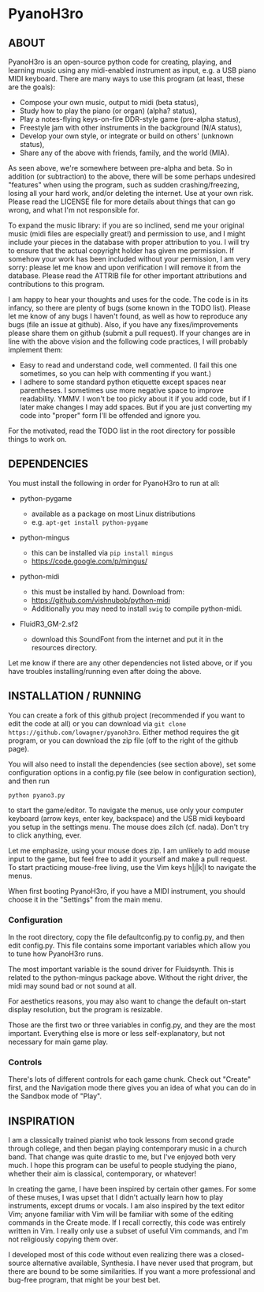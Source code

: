 PyanoH3ro
=========

ABOUT
-----

PyanoH3ro is an open-source python code for creating, playing, and learning music
using any midi-enabled instrument as input, e.g. a USB piano MIDI keyboard.  There are
many ways to use this program (at least, these are the goals):

+ Compose your own music, output to midi (beta status),
+ Study how to play the piano (or organ) (alpha? status),
+ Play a notes-flying keys-on-fire DDR-style game (pre-alpha status),
+ Freestyle jam with other instruments in the background (N/A status),
+ Develop your own style, or integrate or build on others' (unknown status),
+ Share any of the above with friends, family, and the world (MIA).

As seen above, we're somewhere between pre-alpha and beta.  So in addition (or subtraction)
to the above, there will be some perhaps undesired "features" when using the program,
such as sudden crashing/freezing, losing all your hard work, and/or deleting the internet.  Use
at your own risk.  Please read the LICENSE file for more details about things that
can go wrong, and what I'm not responsible for.

To expand the music library:  if you are so inclined, send me your original music 
(midi files are especially great!) and permission to use, and I might include your 
pieces in the database with proper attribution to you.  I will try to ensure that the
actual copyright holder has given me permission.  If somehow your work has been included
without your permission, I am very sorry:  please let me know and upon verification I
will remove it from the database.  Please read the ATTRIB file for other important
attributions and contributions to this program.

I am happy to hear your thoughts and uses for the code.  The code is in its infancy,
so there are plenty of bugs (some known in the TODO list).   Please let me know of 
any bugs I haven't found, as well as how to reproduce any bugs (file an issue at 
github).  Also, if you have any fixes/improvements please share them on github 
(submit a pull request).  If your changes are in line with the above 
vision and the following code practices, I will probably implement them:

+ Easy to read and understand code, well commented.  (I fail this one sometimes, 
  so you can help with commenting if you want.)
+ I adhere to some standard python etiquette except spaces near parentheses.  I
  sometimes use more negative space to improve readability.  YMMV.  I won't be
  too picky about it if you add code, but if I later make changes I may
  add spaces.  But if you are just converting my code into "proper" form I'll be 
  offended and ignore you.

For the motivated, read the TODO list in the root directory for possible things
to work on.


DEPENDENCIES
------------

You must install the following in order for PyanoH3ro to run at all:

+ python-pygame
    - available as a package on most Linux distributions
    - e.g. `apt-get install python-pygame`

+ python-mingus
    - this can be installed via `pip install mingus`
    - https://code.google.com/p/mingus/

+ python-midi
    - this must be installed by hand.  Download from:
    - https://github.com/vishnubob/python-midi
    - Additionally you may need to install `swig` to compile python-midi.

+ FluidR3_GM-2.sf2
    - download this SoundFont from the internet and put it in the resources directory.
   
Let me know if there are any other dependencies not listed above,
or if you have troubles installing/running even after doing the above.


INSTALLATION / RUNNING
----------------------

You can create a fork of this github project (recommended if you want to edit the
code at all) or you can download via `git clone https://github.com/lowagner/pyanoh3ro`.  Either
method requires the git program, or you can download the zip file (off to the right of the
github page).

You will also need to install the dependencies (see section above), set some configuration 
options in a config.py file (see below in configuration section), and then run 

    python pyano3.py
    
to start the game/editor.  To navigate the menus, use only your computer 
keyboard (arrow keys, enter key, backspace) and the USB midi keyboard you 
setup in the settings menu.  The mouse does zilch (cf. nada).  Don't try 
to click anything, ever.  

Let me emphasize, using your mouse does zip.  I am unlikely to add
mouse input to the game, but feel free to add it yourself and make a pull request.  To start 
practicing mouse-free living, use the Vim keys h|j|k|l to navigate the menus.

When first booting PyanoH3ro, if you have a MIDI instrument, 
you should choose it in the "Settings" from the main menu.

### Configuration

In the root directory, copy the file defaultconfig.py to config.py, and
then edit config.py.  This file contains some important variables which allow
you to tune how PyanoH3ro runs.  

The most important variable is the sound driver for Fluidsynth.  This is 
related to the python-mingus package above.  Without the right driver, the
midi may sound bad or not sound at all.

For aesthetics reasons, you may also want to change the default on-start display
resolution, but the program is resizable.

Those are the first two or three variables in config.py, and they are the
most important.  Everything else is more or less self-explanatory, but not 
necessary for main game play.

### Controls

There's lots of different controls for each game chunk.  Check out "Create" first,
and the Navigation mode there gives you an idea of what you can do in the Sandbox mode 
of "Play".


INSPIRATION
-----------

I am a classically trained pianist who took lessons from second
grade through college, and then began playing contemporary music 
in a church band.  That change was quite drastic to me, but I've
enjoyed both very much.  I hope this program can be useful to
people studying the piano, whether their aim is classical,
contemporary, or whatever!

In creating the game, I have been inspired by certain other games.  For
some of these muses, I was upset that I didn't actually learn
how to play instruments, except drums or vocals.  I am also
inspired by the text editor Vim; anyone familiar with Vim will
be familiar with some of the editing commands in the Create mode.  If I
recall correctly, this code was entirely written in Vim.  I really
only use a subset of useful Vim commands, and I'm not religiously 
copying them over.

I developed most of this code without even realizing there was a
closed-source alternative available, Synthesia.  I have never used
that program, but there are bound to be some similarities.  If you
want a more professional and bug-free program, that might be your
best bet.

